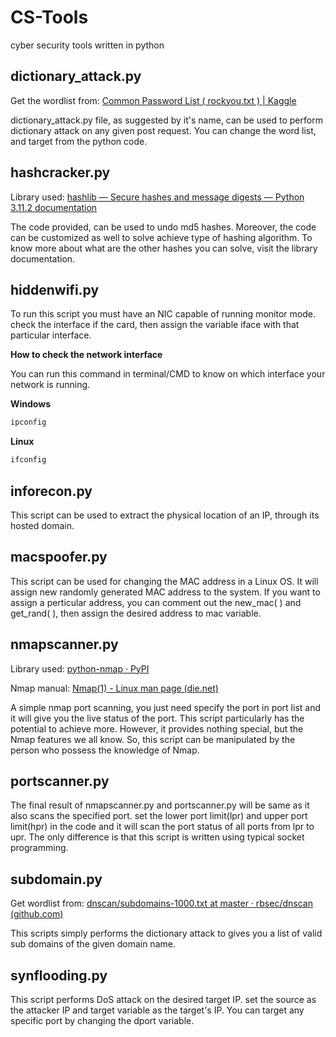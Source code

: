 # CS-Tools
cyber security tools written in python


## dictionary_attack.py

Get the wordlist from: [Common Password List ( rockyou.txt ) | Kaggle](https://www.kaggle.com/datasets/wjburns/common-password-list-rockyoutxt)

dictionary_attack.py file, as suggested by it's name, can be used to perform dictionary attack on any given post request. You can change the word list, and target from the python code.

## hashcracker.py

Library used: [hashlib — Secure hashes and message digests — Python 3.11.2 documentation](https://docs.python.org/3/library/hashlib.html)

The code provided, can be used to undo md5 hashes. Moreover, the code can be customized as well to solve achieve type of hashing algorithm. To know more about what are the other hashes you can solve, visit the library documentation.

## hiddenwifi.py

To run this script you must have an NIC capable of running monitor mode. check the interface if the card, then assign the variable iface  with that particular interface.

**How to check the network interface**

You can run this command in terminal/CMD to know on which interface your network is running.

**Windows**
```powershell
ipconfig
```

**Linux**
```bash
ifconfig
```

## inforecon.py

This script can be used to extract the physical location of an IP, through its hosted domain.

## macspoofer.py

This script can be used for changing the MAC address in a Linux OS. It will assign new randomly generated MAC address to the system. If you want to assign a perticular address, you can comment out the new_mac( ) and get_rand( ), then assign the desired address to mac variable. 

## nmapscanner.py

Library used: [python-nmap · PyPI](https://pypi.org/project/python-nmap/)

Nmap manual: [Nmap(1) - Linux man page (die.net)](https://linux.die.net/man/1/nmap)

A simple nmap port scanning, you just need specify the port in port list and it will give you the live status of the port. This script particularly has the potential to achieve more. However, it provides nothing special, but the Nmap features we all know. So, this script can be manipulated by the person who possess the knowledge of Nmap. 

## portscanner.py

The final result of nmapscanner.py and portscanner.py will be same as it also scans the specified port. set the lower port limit(lpr) and upper port limit(hpr) in the code and it will scan the port status of all ports from lpr to upr. The only difference is that this script is written using typical socket programming.

## subdomain.py

Get wordlist from: [dnscan/subdomains-1000.txt at master · rbsec/dnscan (github.com)](https://github.com/rbsec/dnscan/blob/master/subdomains-1000.txt)

This scripts simply performs the dictionary attack to gives you a list of valid sub domains of the given domain name.

## synflooding.py

This script performs DoS attack on the desired target IP. set the source as the attacker IP and target variable as the target's IP. You can target any specific port by changing the dport variable. 
